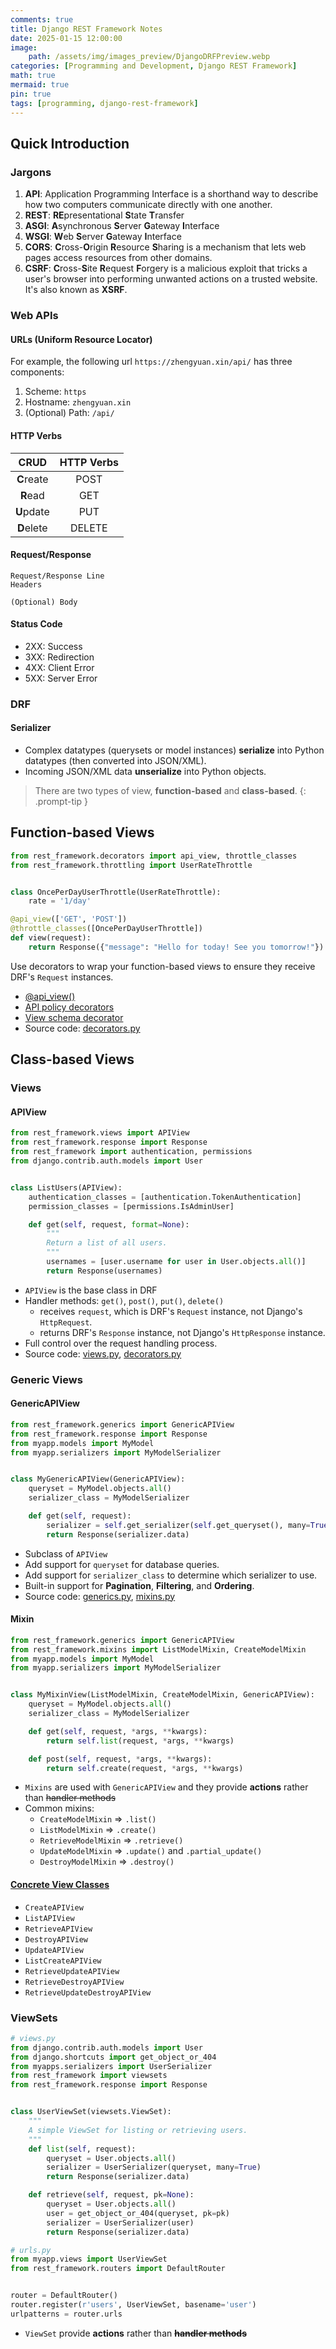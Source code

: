 ```yaml
---
comments: true
title: Django REST Framework Notes
date: 2025-01-15 12:00:00
image:
    path: /assets/img/images_preview/DjangoDRFPreview.webp
categories: [Programming and Development, Django REST Framework]
math: true
mermaid: true
pin: true
tags: [programming, django-rest-framework]
---
```


## Quick Introduction

### Jargons

1. **API**:  Application Programming Interface is a shorthand way to describe how two computers communicate directly with one another.
2. **REST**: **RE**presentational **S**tate **T**ransfer
3. **ASGI**: **A**synchronous **S**erver **G**ateway **I**nterface
4. **WSGI**: **W**eb **S**erver **G**ateway **I**nterface
5. **CORS**: **C**ross-**O**rigin **R**esource **S**haring is a mechanism that lets web pages access resources from other domains.
6. **CSRF**: **C**ross-**S**ite **R**equest **F**orgery is a malicious exploit that tricks a user's browser into performing unwanted actions on a trusted website. It's also known as **XSRF**.

### Web APIs

#### URLs (Uniform Resource Locator)

For example, the following url `https://zhengyuan.xin/api/` has three components:

1. Scheme: `https`
2. Hostname: `zhengyuan.xin`
3. (Optional) Path: `/api/`

#### HTTP Verbs

|    CRUD    | HTTP Verbs |
| :--------: | :--------: |
| **C**reate |    POST    |
|  **R**ead  |    GET     |
| **U**pdate |    PUT     |
| **D**elete |   DELETE   |

#### Request/Response

```text
Request/Response Line
Headers

(Optional) Body
```

#### Status Code

- 2XX: Success
- 3XX: Redirection
- 4XX: Client Error
- 5XX: Server Error

### DRF 

#### Serializer

- Complex datatypes (querysets or model instances) **serialize** into Python datatypes (then converted into JSON/XML).
- Incoming JSON/XML data **unserialize** into Python objects.

> There are two types of view, **function-based** and **class-based**.
{: .prompt-tip }

## Function-based Views

```python
from rest_framework.decorators import api_view, throttle_classes
from rest_framework.throttling import UserRateThrottle


class OncePerDayUserThrottle(UserRateThrottle):
    rate = '1/day'

@api_view(['GET', 'POST'])
@throttle_classes([OncePerDayUserThrottle])
def view(request):
    return Response({"message": "Hello for today! See you tomorrow!"})
```

Use decorators to wrap your function-based views to ensure they receive DRF's `Request` instances.

- [@api_view()](https://www.django-rest-framework.org/api-guide/views/#api_view)
- [API policy decorators](https://www.django-rest-framework.org/api-guide/views/#api-policy-decorators)
- [View schema decorator](https://www.django-rest-framework.org/api-guide/views/#view-schema-decorator)
- Source code: [decorators.py](https://github.com/encode/django-rest-framework/blob/master/rest_framework/decorators.py)

## Class-based Views

### Views

#### APIView

```python
from rest_framework.views import APIView
from rest_framework.response import Response
from rest_framework import authentication, permissions
from django.contrib.auth.models import User


class ListUsers(APIView):
    authentication_classes = [authentication.TokenAuthentication]
    permission_classes = [permissions.IsAdminUser]

    def get(self, request, format=None):
        """
        Return a list of all users.
        """
        usernames = [user.username for user in User.objects.all()]
        return Response(usernames)
```

- `APIView` is the base class in DRF
- Handler methods: `get()`, `post()`, `put()`, `delete()`
    - receives `request`, which is DRF's `Request` instance, not Django's `HttpRequest`.
    - returns DRF's `Response` instance, not Django's `HttpResponse` instance.
- Full control over the request handling process.
- Source code: [views.py](https://github.com/encode/django-rest-framework/blob/master/rest_framework/views.py), [decorators.py](https://github.com/encode/django-rest-framework/blob/master/rest_framework/decorators.py)

### Generic Views

#### GenericAPIView

```python
from rest_framework.generics import GenericAPIView
from rest_framework.response import Response
from myapp.models import MyModel
from myapp.serializers import MyModelSerializer


class MyGenericAPIView(GenericAPIView):
    queryset = MyModel.objects.all()
    serializer_class = MyModelSerializer

    def get(self, request):
        serializer = self.get_serializer(self.get_queryset(), many=True)
        return Response(serializer.data)
```

- Subclass of `APIView`
- Add support for `queryset` for database queries.
- Add support for `serializer_class` to determine which serializer to use.
- Built-in support for **Pagination**, **Filtering**, and **Ordering**.
- Source code: [generics.py](https://github.com/encode/django-rest-framework/blob/master/rest_framework/generics.py), [mixins.py](https://github.com/encode/django-rest-framework/blob/master/rest_framework/mixins.py)

#### Mixin

```python
from rest_framework.generics import GenericAPIView
from rest_framework.mixins import ListModelMixin, CreateModelMixin
from myapp.models import MyModel
from myapp.serializers import MyModelSerializer


class MyMixinView(ListModelMixin, CreateModelMixin, GenericAPIView):
    queryset = MyModel.objects.all()
    serializer_class = MyModelSerializer

    def get(self, request, *args, **kwargs):
        return self.list(request, *args, **kwargs)

    def post(self, request, *args, **kwargs):
        return self.create(request, *args, **kwargs)
```

- `Mixins` are used with `GenericAPIView` and they provide **actions** rather than ~~handler methods~~
- Common mixins:
    - `CreateModelMixin` => `.list()`
    - `ListModelMixin` => `.create()`
    - `RetrieveModelMixin` => `.retrieve()`
    - `UpdateModelMixin` => `.update()` and `.partial_update()`
    - `DestroyModelMixin` => `.destroy()`

#### [Concrete View Classes](https://www.django-rest-framework.org/api-guide/generic-views/#concrete-view-classes)

- `CreateAPIView`
- `ListAPIView`
- `RetrieveAPIView`
- `DestroyAPIView`
- `UpdateAPIView`
- `ListCreateAPIView`
- `RetrieveUpdateAPIView`
- `RetrieveDestroyAPIView`
- `RetrieveUpdateDestroyAPIView`

### ViewSets

```python
# views.py
from django.contrib.auth.models import User
from django.shortcuts import get_object_or_404
from myapps.serializers import UserSerializer
from rest_framework import viewsets
from rest_framework.response import Response


class UserViewSet(viewsets.ViewSet):
    """
    A simple ViewSet for listing or retrieving users.
    """
    def list(self, request):
        queryset = User.objects.all()
        serializer = UserSerializer(queryset, many=True)
        return Response(serializer.data)

    def retrieve(self, request, pk=None):
        queryset = User.objects.all()
        user = get_object_or_404(queryset, pk=pk)
        serializer = UserSerializer(user)
        return Response(serializer.data)

# urls.py
from myapp.views import UserViewSet
from rest_framework.routers import DefaultRouter


router = DefaultRouter()
router.register(r'users', UserViewSet, basename='user')
urlpatterns = router.urls
```

- `ViewSet` provide **actions** rather than ~~**handler methods**~~

